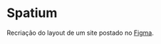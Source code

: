 # Spatium

Recriação do layout de um site postado no [Figma](<https://www.figma.com/file/ItWfZcqhq1I01o0Bk4xddl/website-landing-page-design-(Community)?node-id=626%3A5857>).
